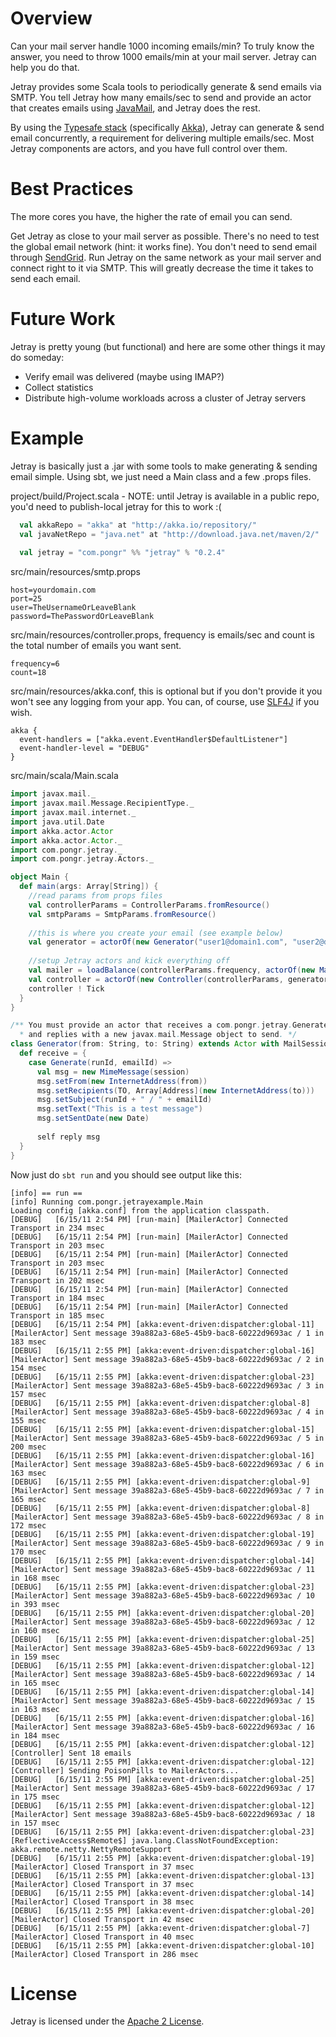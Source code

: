 # Overview

Can your mail server handle 1000 incoming emails/min? To truly know the answer, you need to throw 1000 emails/min at your mail server.  Jetray can help you do that.

Jetray provides some Scala tools to periodically generate & send emails via SMTP.  You tell Jetray how many emails/sec to send and provide an actor that creates emails using [JavaMail](http://www.oracle.com/technetwork/java/javamail/index.html), and Jetray does the rest.

By using the [Typesafe stack](http://typesafe.com/stack) (specifically [Akka](http://akka.io/)), Jetray can generate & send email concurrently, a requirement for delivering multiple emails/sec.  Most Jetray components are actors, and you have full control over them.

# Best Practices

The more cores you have, the higher the rate of email you can send.

Get Jetray as close to your mail server as possible. There's no need to test the global email network (hint: it works fine). You don't need to send email through [SendGrid](http://sendgrid.com). Run Jetray on the same network as your mail server and connect right to it via SMTP. This will greatly decrease the time it takes to send each email.

# Future Work

Jetray is pretty young (but functional) and here are some other things it may do someday:

 - Verify email was delivered (maybe using IMAP?)
 - Collect statistics
 - Distribute high-volume workloads across a cluster of Jetray servers

# Example

Jetray is basically just a .jar with some tools to make generating & sending email simple. Using sbt, we just need a Main class and a few .props files.

project/build/Project.scala - NOTE: until Jetray is available in a public repo, you'd need to publish-local jetray for this to work :(

``` scala
  val akkaRepo = "akka" at "http://akka.io/repository/"
  val javaNetRepo = "java.net" at "http://download.java.net/maven/2/"
  
  val jetray = "com.pongr" %% "jetray" % "0.2.4"
```

src/main/resources/smtp.props

```
host=yourdomain.com
port=25
user=TheUsernameOrLeaveBlank
password=ThePasswordOrLeaveBlank
```

src/main/resources/controller.props, frequency is emails/sec and count is the total number of emails you want sent.

```
frequency=6
count=18
```

src/main/resources/akka.conf, this is optional but if you don't provide it you won't see any logging from your app. You can, of course, use [SLF4J](http://akka.io/docs/akka/1.1.2/general/slf4j.html) if you wish.

```
akka {
  event-handlers = ["akka.event.EventHandler$DefaultListener"]
  event-handler-level = "DEBUG"
}
```

src/main/scala/Main.scala

``` scala
import javax.mail._
import javax.mail.Message.RecipientType._
import javax.mail.internet._
import java.util.Date
import akka.actor.Actor
import akka.actor.Actor._
import com.pongr.jetray._
import com.pongr.jetray.Actors._

object Main {
  def main(args: Array[String]) {
    //read params from props files
    val controllerParams = ControllerParams.fromResource()
    val smtpParams = SmtpParams.fromResource()
    
    //this is where you create your email (see example below)
    val generator = actorOf(new Generator("user1@domain1.com", "user2@domain2.com")).start
    
    //setup Jetray actors and kick everything off
    val mailer = loadBalance(controllerParams.frequency, actorOf(new MailerActor(smtpParams)).start)
    val controller = actorOf(new Controller(controllerParams, generator, mailer)).start
    controller ! Tick
  }
}

/** You must provide an actor that receives a com.pongr.jetray.Generate message 
  * and replies with a new javax.mail.Message object to send. */
class Generator(from: String, to: String) extends Actor with MailSession {
  def receive = {
    case Generate(runId, emailId) => 
      val msg = new MimeMessage(session)
      msg.setFrom(new InternetAddress(from))
      msg.setRecipients(TO, Array[Address](new InternetAddress(to)))
      msg.setSubject(runId + " / " + emailId)
      msg.setText("This is a test message")
      msg.setSentDate(new Date)
      
      self reply msg
  }
}
```

Now just do ```sbt run``` and you should see output like this:

```
[info] == run ==
[info] Running com.pongr.jetrayexample.Main 
Loading config [akka.conf] from the application classpath.
[DEBUG]   [6/15/11 2:54 PM] [run-main] [MailerActor] Connected Transport in 234 msec
[DEBUG]   [6/15/11 2:54 PM] [run-main] [MailerActor] Connected Transport in 203 msec
[DEBUG]   [6/15/11 2:54 PM] [run-main] [MailerActor] Connected Transport in 203 msec
[DEBUG]   [6/15/11 2:54 PM] [run-main] [MailerActor] Connected Transport in 202 msec
[DEBUG]   [6/15/11 2:54 PM] [run-main] [MailerActor] Connected Transport in 184 msec
[DEBUG]   [6/15/11 2:54 PM] [run-main] [MailerActor] Connected Transport in 185 msec
[DEBUG]   [6/15/11 2:54 PM] [akka:event-driven:dispatcher:global-11] [MailerActor] Sent message 39a882a3-68e5-45b9-bac8-60222d9693ac / 1 in 183 msec
[DEBUG]   [6/15/11 2:55 PM] [akka:event-driven:dispatcher:global-16] [MailerActor] Sent message 39a882a3-68e5-45b9-bac8-60222d9693ac / 2 in 154 msec
[DEBUG]   [6/15/11 2:55 PM] [akka:event-driven:dispatcher:global-23] [MailerActor] Sent message 39a882a3-68e5-45b9-bac8-60222d9693ac / 3 in 157 msec
[DEBUG]   [6/15/11 2:55 PM] [akka:event-driven:dispatcher:global-8] [MailerActor] Sent message 39a882a3-68e5-45b9-bac8-60222d9693ac / 4 in 155 msec
[DEBUG]   [6/15/11 2:55 PM] [akka:event-driven:dispatcher:global-15] [MailerActor] Sent message 39a882a3-68e5-45b9-bac8-60222d9693ac / 5 in 200 msec
[DEBUG]   [6/15/11 2:55 PM] [akka:event-driven:dispatcher:global-16] [MailerActor] Sent message 39a882a3-68e5-45b9-bac8-60222d9693ac / 6 in 163 msec
[DEBUG]   [6/15/11 2:55 PM] [akka:event-driven:dispatcher:global-9] [MailerActor] Sent message 39a882a3-68e5-45b9-bac8-60222d9693ac / 7 in 165 msec
[DEBUG]   [6/15/11 2:55 PM] [akka:event-driven:dispatcher:global-8] [MailerActor] Sent message 39a882a3-68e5-45b9-bac8-60222d9693ac / 8 in 172 msec
[DEBUG]   [6/15/11 2:55 PM] [akka:event-driven:dispatcher:global-19] [MailerActor] Sent message 39a882a3-68e5-45b9-bac8-60222d9693ac / 9 in 170 msec
[DEBUG]   [6/15/11 2:55 PM] [akka:event-driven:dispatcher:global-14] [MailerActor] Sent message 39a882a3-68e5-45b9-bac8-60222d9693ac / 11 in 168 msec
[DEBUG]   [6/15/11 2:55 PM] [akka:event-driven:dispatcher:global-23] [MailerActor] Sent message 39a882a3-68e5-45b9-bac8-60222d9693ac / 10 in 393 msec
[DEBUG]   [6/15/11 2:55 PM] [akka:event-driven:dispatcher:global-20] [MailerActor] Sent message 39a882a3-68e5-45b9-bac8-60222d9693ac / 12 in 160 msec
[DEBUG]   [6/15/11 2:55 PM] [akka:event-driven:dispatcher:global-25] [MailerActor] Sent message 39a882a3-68e5-45b9-bac8-60222d9693ac / 13 in 159 msec
[DEBUG]   [6/15/11 2:55 PM] [akka:event-driven:dispatcher:global-12] [MailerActor] Sent message 39a882a3-68e5-45b9-bac8-60222d9693ac / 14 in 165 msec
[DEBUG]   [6/15/11 2:55 PM] [akka:event-driven:dispatcher:global-14] [MailerActor] Sent message 39a882a3-68e5-45b9-bac8-60222d9693ac / 15 in 163 msec
[DEBUG]   [6/15/11 2:55 PM] [akka:event-driven:dispatcher:global-16] [MailerActor] Sent message 39a882a3-68e5-45b9-bac8-60222d9693ac / 16 in 184 msec
[DEBUG]   [6/15/11 2:55 PM] [akka:event-driven:dispatcher:global-12] [Controller] Sent 18 emails
[DEBUG]   [6/15/11 2:55 PM] [akka:event-driven:dispatcher:global-12] [Controller] Sending PoisonPills to MailerActors...
[DEBUG]   [6/15/11 2:55 PM] [akka:event-driven:dispatcher:global-25] [MailerActor] Sent message 39a882a3-68e5-45b9-bac8-60222d9693ac / 17 in 175 msec
[DEBUG]   [6/15/11 2:55 PM] [akka:event-driven:dispatcher:global-12] [MailerActor] Sent message 39a882a3-68e5-45b9-bac8-60222d9693ac / 18 in 157 msec
[DEBUG]   [6/15/11 2:55 PM] [akka:event-driven:dispatcher:global-23] [ReflectiveAccess$Remote$] java.lang.ClassNotFoundException: akka.remote.netty.NettyRemoteSupport
[DEBUG]   [6/15/11 2:55 PM] [akka:event-driven:dispatcher:global-19] [MailerActor] Closed Transport in 37 msec
[DEBUG]   [6/15/11 2:55 PM] [akka:event-driven:dispatcher:global-13] [MailerActor] Closed Transport in 37 msec
[DEBUG]   [6/15/11 2:55 PM] [akka:event-driven:dispatcher:global-14] [MailerActor] Closed Transport in 38 msec
[DEBUG]   [6/15/11 2:55 PM] [akka:event-driven:dispatcher:global-20] [MailerActor] Closed Transport in 42 msec
[DEBUG]   [6/15/11 2:55 PM] [akka:event-driven:dispatcher:global-7] [MailerActor] Closed Transport in 40 msec
[DEBUG]   [6/15/11 2:55 PM] [akka:event-driven:dispatcher:global-10] [MailerActor] Closed Transport in 286 msec
```

# License

Jetray is licensed under the [Apache 2 License](http://www.apache.org/licenses/LICENSE-2.0.txt).

